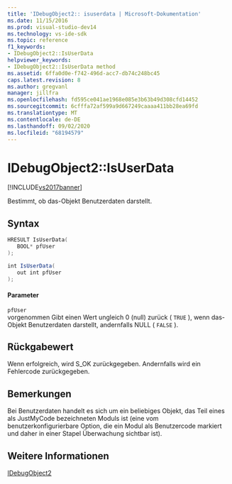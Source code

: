 ```yaml
---
title: 'IDebugObject2:: isuserdata | Microsoft-Dokumentation'
ms.date: 11/15/2016
ms.prod: visual-studio-dev14
ms.technology: vs-ide-sdk
ms.topic: reference
f1_keywords:
- IDebugObject2::IsUserData
helpviewer_keywords:
- IDebugObject2::IsUserData method
ms.assetid: 6ffa0d0e-f742-496d-acc7-db74c248bc45
caps.latest.revision: 8
ms.author: gregvanl
manager: jillfra
ms.openlocfilehash: fd595ce041ae1968e085e3b63b49d308cfd14452
ms.sourcegitcommit: 6cfffa72af599a9d667249caaaa411bb28ea69fd
ms.translationtype: MT
ms.contentlocale: de-DE
ms.lasthandoff: 09/02/2020
ms.locfileid: "68194579"
---
```

# <a name="idebugobject2isuserdata"></a>IDebugObject2::IsUserData
[!INCLUDE[vs2017banner](../../../includes/vs2017banner.md)]

Bestimmt, ob das-Objekt Benutzerdaten darstellt.  
  
## <a name="syntax"></a>Syntax  
  
```cpp  
HRESULT IsUserData(  
   BOOL* pfUser  
);  
```  
  
```csharp  
int IsUserData(  
   out int pfUser  
);  
```  
  
#### <a name="parameters"></a>Parameter  
 `pfUser`  
 vorgenommen Gibt einen Wert ungleich 0 (null) zurück ( `TRUE` ), wenn das-Objekt Benutzerdaten darstellt, andernfalls NULL ( `FALSE` ).  
  
## <a name="return-value"></a>Rückgabewert  
 Wenn erfolgreich, wird S_OK zurückgegeben. Andernfalls wird ein Fehlercode zurückgegeben.  
  
## <a name="remarks"></a>Bemerkungen  
 Bei Benutzerdaten handelt es sich um ein beliebiges Objekt, das Teil eines als JustMyCode bezeichneten Moduls ist (eine vom benutzerkonfigurierbare Option, die ein Modul als Benutzercode markiert und daher in einer Stapel Überwachung sichtbar ist).  
  
## <a name="see-also"></a>Weitere Informationen  
 [IDebugObject2](../../../extensibility/debugger/reference/idebugobject2.md)
